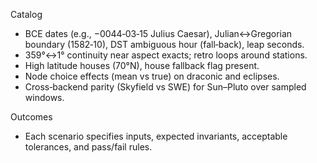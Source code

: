 <!-- >>> AUTO-GEN BEGIN: Acceptance Matrix v1.0 (instructions) -->
Catalog
- BCE dates (e.g., −0044‑03‑15 Julius Caesar), Julian↔Gregorian boundary (1582‑10), DST ambiguous hour (fall‑back), leap seconds.
- 359°↔1° continuity near aspect exacts; retro loops around stations.
- High latitude houses (70°N), house fallback flag present.
- Node choice effects (mean vs true) on draconic and eclipses.
- Cross‑backend parity (Skyfield vs SWE) for Sun–Pluto over sampled windows.

Outcomes
- Each scenario specifies inputs, expected invariants, acceptable tolerances, and pass/fail rules.
<!-- >>> AUTO-GEN END: Acceptance Matrix v1.0 (instructions) -->
